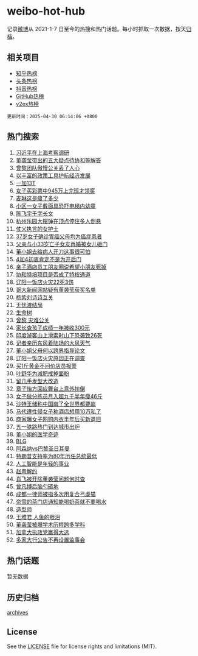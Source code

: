 # weibo-hot-hub

记录[微博](https://www.weibo.com)从 2021-1-7 日至今的热搜和热门话题。每小时抓取一次数据，按天[归档](archives)。

## 相关项目

- [知乎热榜](https://github.com/lonnyzhang423/zhihu-hot-hub)
- [头条热榜](https://github.com/lonnyzhang423/toutiao-hot-hub)
- [抖音热榜](https://github.com/lonnyzhang423/douyin-hot-hub)
- [GitHub热榜](https://github.com/lonnyzhang423/github-hot-hub)
- [v2ex热榜](https://github.com/lonnyzhang423/v2ex-hot-hub)


`更新时间：2025-04-30 06:14:06 +0800`

## 热门搜索

1. [习近平在上海考察调研](https://m.weibo.cn/search?containerid=100103type%3D1%26t%3D10%26q%3D%23%E4%B9%A0%E8%BF%91%E5%B9%B3%E5%9C%A8%E4%B8%8A%E6%B5%B7%E8%80%83%E5%AF%9F%E8%B0%83%E7%A0%94%23&stream_entry_id=51&isnewpage=1&extparam=seat%3D1%26filter_type%3Drealtimehot%26stream_entry_id%3D51%26pos%3D0%26dgr%3D0%26cate%3D10103%26c_type%3D51%26q%3D%2523%25E4%25B9%25A0%25E8%25BF%2591%25E5%25B9%25B3%25E5%259C%25A8%25E4%25B8%258A%25E6%25B5%25B7%25E8%2580%2583%25E5%25AF%259F%25E8%25B0%2583%25E7%25A0%2594%2523%26display_time%3D1745964844%26pre_seqid%3D17459648448820731951102)
1. [董袭莹带出的五大疑点待协和等解答](https://m.weibo.cn/search?containerid=100103type%3D1%26t%3D10%26q%3D%23%E8%91%A3%E8%A2%AD%E8%8E%B9%E5%B8%A6%E5%87%BA%E7%9A%84%E4%BA%94%E5%A4%A7%E7%96%91%E7%82%B9%E5%BE%85%E5%8D%8F%E5%92%8C%E7%AD%89%E8%A7%A3%E7%AD%94%23&stream_entry_id=31&isnewpage=1&extparam=seat%3D1%26band_rank%3D1%26lcate%3D5001%26q%3D%2523%25E8%2591%25A3%25E8%25A2%25AD%25E8%258E%25B9%25E5%25B8%25A6%25E5%2587%25BA%25E7%259A%2584%25E4%25BA%2594%25E5%25A4%25A7%25E7%2596%2591%25E7%2582%25B9%25E5%25BE%2585%25E5%258D%258F%25E5%2592%258C%25E7%25AD%2589%25E8%25A7%25A3%25E7%25AD%2594%2523%26dgr%3D0%26c_type%3D31%26pos%3D0%26cate%3D5001%26realpos%3D1%26flag%3D0%26filter_type%3Drealtimehot%26stream_entry_id%3D31%26display_time%3D1745964844%26pre_seqid%3D17459648448820731951102)
1. [曾黎团队傲慢公关丢了人心](https://m.weibo.cn/search?containerid=100103type%3D1%26t%3D10%26q%3D%23%E6%9B%BE%E9%BB%8E%E5%9B%A2%E9%98%9F%E5%82%B2%E6%85%A2%E5%85%AC%E5%85%B3%E4%B8%A2%E4%BA%86%E4%BA%BA%E5%BF%83%23&stream_entry_id=31&isnewpage=1&extparam=seat%3D1%26band_rank%3D2%26lcate%3D5001%26q%3D%2523%25E6%259B%25BE%25E9%25BB%258E%25E5%259B%25A2%25E9%2598%259F%25E5%2582%25B2%25E6%2585%25A2%25E5%2585%25AC%25E5%2585%25B3%25E4%25B8%25A2%25E4%25BA%2586%25E4%25BA%25BA%25E5%25BF%2583%2523%26dgr%3D0%26c_type%3D31%26pos%3D1%26cate%3D5001%26realpos%3D2%26flag%3D2%26filter_type%3Drealtimehot%26stream_entry_id%3D31%26display_time%3D1745964844%26pre_seqid%3D17459648448820731951102)
1. [以丰富的政策工具护航经济发展](https://m.weibo.cn/search?containerid=100103type%3D1%26t%3D10%26q%3D%23%E4%BB%A5%E4%B8%B0%E5%AF%8C%E7%9A%84%E6%94%BF%E7%AD%96%E5%B7%A5%E5%85%B7%E6%8A%A4%E8%88%AA%E7%BB%8F%E6%B5%8E%E5%8F%91%E5%B1%95%23&stream_entry_id=31&isnewpage=1&extparam=seat%3D1%26band_rank%3D3%26lcate%3D5001%26q%3D%2523%25E4%25BB%25A5%25E4%25B8%25B0%25E5%25AF%258C%25E7%259A%2584%25E6%2594%25BF%25E7%25AD%2596%25E5%25B7%25A5%25E5%2585%25B7%25E6%258A%25A4%25E8%2588%25AA%25E7%25BB%258F%25E6%25B5%258E%25E5%258F%2591%25E5%25B1%2595%2523%26dgr%3D0%26c_type%3D31%26pos%3D2%26cate%3D5001%26realpos%3D3%26flag%3D0%26filter_type%3Drealtimehot%26stream_entry_id%3D31%26display_time%3D1745964844%26pre_seqid%3D17459648448820731951102)
1. [一加13T](https://m.weibo.cn/search?containerid=100103type%3D1%26t%3D10%26q%3D%23%E4%B8%80%E5%8A%A013T%23&stream_entry_id=31&isnewpage=1&extparam=seat%3D1%26band_rank%3D4%26lcate%3D5001%26is_ad_pos%3D1%26q%3D%2523%25E4%25B8%2580%25E5%258A%25A013T%2523%26dgr%3D0%26stream_entry_id%3D31%26pos%3D3%26adid%3D283652%26c_type%3D31%26cate%3D5001%26filter_type%3Drealtimehot%26topic_ad%3D1%26display_time%3D1745964844%26pre_seqid%3D17459648448820731951102)
1. [女子买彩票中945万上完班才领奖](https://m.weibo.cn/search?containerid=100103type%3D1%26t%3D10%26q%3D%23%E5%A5%B3%E5%AD%90%E4%B9%B0%E5%BD%A9%E7%A5%A8%E4%B8%AD945%E4%B8%87%E4%B8%8A%E5%AE%8C%E7%8F%AD%E6%89%8D%E9%A2%86%E5%A5%96%23&stream_entry_id=31&isnewpage=1&extparam=seat%3D1%26band_rank%3D4%26lcate%3D5001%26q%3D%2523%25E5%25A5%25B3%25E5%25AD%2590%25E4%25B9%25B0%25E5%25BD%25A9%25E7%25A5%25A8%25E4%25B8%25AD945%25E4%25B8%2587%25E4%25B8%258A%25E5%25AE%258C%25E7%258F%25AD%25E6%2589%258D%25E9%25A2%2586%25E5%25A5%2596%2523%26dgr%3D0%26c_type%3D31%26pos%3D4%26cate%3D5001%26realpos%3D4%26flag%3D2%26filter_type%3Drealtimehot%26stream_entry_id%3D31%26display_time%3D1745964844%26pre_seqid%3D17459648448820731951102)
1. [麦琳这是瘦了多少](https://m.weibo.cn/search?containerid=100103type%3D1%26t%3D10%26q%3D%23%E9%BA%A6%E7%90%B3%E8%BF%99%E6%98%AF%E7%98%A6%E4%BA%86%E5%A4%9A%E5%B0%91%23&stream_entry_id=31&isnewpage=1&extparam=seat%3D1%26band_rank%3D5%26lcate%3D5001%26q%3D%2523%25E9%25BA%25A6%25E7%2590%25B3%25E8%25BF%2599%25E6%2598%25AF%25E7%2598%25A6%25E4%25BA%2586%25E5%25A4%259A%25E5%25B0%2591%2523%26dgr%3D0%26c_type%3D31%26pos%3D5%26cate%3D5001%26realpos%3D5%26flag%3D2%26filter_type%3Drealtimehot%26stream_entry_id%3D31%26display_time%3D1745964844%26pre_seqid%3D17459648448820731951102)
1. [小区一女子戴面具恐吓电梯内幼童](https://m.weibo.cn/search?containerid=100103type%3D1%26t%3D10%26q%3D%23%E5%B0%8F%E5%8C%BA%E4%B8%80%E5%A5%B3%E5%AD%90%E6%88%B4%E9%9D%A2%E5%85%B7%E6%81%90%E5%90%93%E7%94%B5%E6%A2%AF%E5%86%85%E5%B9%BC%E7%AB%A5%23&stream_entry_id=31&isnewpage=1&extparam=seat%3D1%26band_rank%3D6%26lcate%3D5001%26q%3D%2523%25E5%25B0%258F%25E5%258C%25BA%25E4%25B8%2580%25E5%25A5%25B3%25E5%25AD%2590%25E6%2588%25B4%25E9%259D%25A2%25E5%2585%25B7%25E6%2581%2590%25E5%2590%2593%25E7%2594%25B5%25E6%25A2%25AF%25E5%2586%2585%25E5%25B9%25BC%25E7%25AB%25A5%2523%26dgr%3D0%26c_type%3D31%26pos%3D6%26cate%3D5001%26realpos%3D6%26flag%3D0%26filter_type%3Drealtimehot%26stream_entry_id%3D31%26display_time%3D1745964844%26pre_seqid%3D17459648448820731951102)
1. [陈飞宇千字长文](https://m.weibo.cn/search?containerid=100103type%3D1%26t%3D10%26q%3D%E9%99%88%E9%A3%9E%E5%AE%87%E5%8D%83%E5%AD%97%E9%95%BF%E6%96%87&stream_entry_id=31&isnewpage=1&extparam=seat%3D1%26band_rank%3D7%26lcate%3D5001%26q%3D%25E9%2599%2588%25E9%25A3%259E%25E5%25AE%2587%25E5%258D%2583%25E5%25AD%2597%25E9%2595%25BF%25E6%2596%2587%26dgr%3D0%26c_type%3D31%26pos%3D7%26cate%3D5001%26realpos%3D7%26flag%3D2%26filter_type%3Drealtimehot%26stream_entry_id%3D31%26display_time%3D1745964844%26pre_seqid%3D17459648448820731951102)
1. [杭州乐园大摆锤在顶点停住多人倒悬](https://m.weibo.cn/search?containerid=100103type%3D1%26t%3D10%26q%3D%23%E6%9D%AD%E5%B7%9E%E4%B9%90%E5%9B%AD%E5%A4%A7%E6%91%86%E9%94%A4%E5%9C%A8%E9%A1%B6%E7%82%B9%E5%81%9C%E4%BD%8F%E5%A4%9A%E4%BA%BA%E5%80%92%E6%82%AC%23&stream_entry_id=31&isnewpage=1&extparam=seat%3D1%26band_rank%3D8%26lcate%3D5001%26q%3D%2523%25E6%259D%25AD%25E5%25B7%259E%25E4%25B9%2590%25E5%259B%25AD%25E5%25A4%25A7%25E6%2591%2586%25E9%2594%25A4%25E5%259C%25A8%25E9%25A1%25B6%25E7%2582%25B9%25E5%2581%259C%25E4%25BD%258F%25E5%25A4%259A%25E4%25BA%25BA%25E5%2580%2592%25E6%2582%25AC%2523%26dgr%3D0%26c_type%3D31%26pos%3D8%26cate%3D5001%26realpos%3D8%26flag%3D0%26filter_type%3Drealtimehot%26stream_entry_id%3D31%26display_time%3D1745964844%26pre_seqid%3D17459648448820731951102)
1. [仗义执言的女护士](https://m.weibo.cn/search?containerid=100103type%3D1%26t%3D10%26q%3D%E4%BB%97%E4%B9%89%E6%89%A7%E8%A8%80%E7%9A%84%E5%A5%B3%E6%8A%A4%E5%A3%AB&stream_entry_id=31&isnewpage=1&extparam=seat%3D1%26band_rank%3D9%26lcate%3D5001%26q%3D%25E4%25BB%2597%25E4%25B9%2589%25E6%2589%25A7%25E8%25A8%2580%25E7%259A%2584%25E5%25A5%25B3%25E6%258A%25A4%25E5%25A3%25AB%26dgr%3D0%26c_type%3D31%26pos%3D9%26cate%3D5001%26realpos%3D9%26flag%3D0%26filter_type%3Drealtimehot%26stream_entry_id%3D31%26display_time%3D1745964844%26pre_seqid%3D17459648448820731951102)
1. [37岁女子确诊胃癌父母均为癌症患者](https://m.weibo.cn/search?containerid=100103type%3D1%26t%3D10%26q%3D%2337%E5%B2%81%E5%A5%B3%E5%AD%90%E7%A1%AE%E8%AF%8A%E8%83%83%E7%99%8C%E7%88%B6%E6%AF%8D%E5%9D%87%E4%B8%BA%E7%99%8C%E7%97%87%E6%82%A3%E8%80%85%23&stream_entry_id=31&isnewpage=1&extparam=seat%3D1%26band_rank%3D10%26lcate%3D5001%26q%3D%252337%25E5%25B2%2581%25E5%25A5%25B3%25E5%25AD%2590%25E7%25A1%25AE%25E8%25AF%258A%25E8%2583%2583%25E7%2599%258C%25E7%2588%25B6%25E6%25AF%258D%25E5%259D%2587%25E4%25B8%25BA%25E7%2599%258C%25E7%2597%2587%25E6%2582%25A3%25E8%2580%2585%2523%26dgr%3D0%26c_type%3D31%26pos%3D10%26cate%3D5001%26realpos%3D10%26flag%3D0%26filter_type%3Drealtimehot%26stream_entry_id%3D31%26display_time%3D1745964844%26pre_seqid%3D17459648448820731951102)
1. [父亲与小33岁亡子女友再婚被女儿砸门](https://m.weibo.cn/search?containerid=100103type%3D1%26t%3D10%26q%3D%23%E7%88%B6%E4%BA%B2%E4%B8%8E%E5%B0%8F33%E5%B2%81%E4%BA%A1%E5%AD%90%E5%A5%B3%E5%8F%8B%E5%86%8D%E5%A9%9A%E8%A2%AB%E5%A5%B3%E5%84%BF%E7%A0%B8%E9%97%A8%23&stream_entry_id=31&isnewpage=1&extparam=seat%3D1%26band_rank%3D11%26lcate%3D5001%26q%3D%2523%25E7%2588%25B6%25E4%25BA%25B2%25E4%25B8%258E%25E5%25B0%258F33%25E5%25B2%2581%25E4%25BA%25A1%25E5%25AD%2590%25E5%25A5%25B3%25E5%258F%258B%25E5%2586%258D%25E5%25A9%259A%25E8%25A2%25AB%25E5%25A5%25B3%25E5%2584%25BF%25E7%25A0%25B8%25E9%2597%25A8%2523%26dgr%3D0%26c_type%3D31%26pos%3D11%26cate%3D5001%26realpos%3D11%26flag%3D2%26filter_type%3Drealtimehot%26stream_entry_id%3D31%26display_time%3D1745964844%26pre_seqid%3D17459648448820731951102)
1. [董小姐去给病人开刀这事很可怕](https://m.weibo.cn/search?containerid=100103type%3D1%26t%3D10%26q%3D%E8%91%A3%E5%B0%8F%E5%A7%90%E5%8E%BB%E7%BB%99%E7%97%85%E4%BA%BA%E5%BC%80%E5%88%80%E8%BF%99%E4%BA%8B%E5%BE%88%E5%8F%AF%E6%80%95&stream_entry_id=31&isnewpage=1&extparam=seat%3D1%26band_rank%3D12%26lcate%3D5001%26q%3D%25E8%2591%25A3%25E5%25B0%258F%25E5%25A7%2590%25E5%258E%25BB%25E7%25BB%2599%25E7%2597%2585%25E4%25BA%25BA%25E5%25BC%2580%25E5%2588%2580%25E8%25BF%2599%25E4%25BA%258B%25E5%25BE%2588%25E5%258F%25AF%25E6%2580%2595%26dgr%3D0%26c_type%3D31%26pos%3D12%26cate%3D5001%26realpos%3D12%26flag%3D2%26filter_type%3Drealtimehot%26stream_entry_id%3D31%26display_time%3D1745964844%26pre_seqid%3D17459648448820731951102)
1. [4加4初衷肯定不是为开后门](https://m.weibo.cn/search?containerid=100103type%3D1%26t%3D10%26q%3D4%E5%8A%A04%E5%88%9D%E8%A1%B7%E8%82%AF%E5%AE%9A%E4%B8%8D%E6%98%AF%E4%B8%BA%E5%BC%80%E5%90%8E%E9%97%A8&stream_entry_id=31&isnewpage=1&extparam=seat%3D1%26band_rank%3D13%26lcate%3D5001%26q%3D4%25E5%258A%25A04%25E5%2588%259D%25E8%25A1%25B7%25E8%2582%25AF%25E5%25AE%259A%25E4%25B8%258D%25E6%2598%25AF%25E4%25B8%25BA%25E5%25BC%2580%25E5%2590%258E%25E9%2597%25A8%26dgr%3D0%26c_type%3D31%26pos%3D13%26cate%3D5001%26realpos%3D13%26flag%3D0%26filter_type%3Drealtimehot%26stream_entry_id%3D31%26display_time%3D1745964844%26pre_seqid%3D17459648448820731951102)
1. [亲子酒店员工朋友圈说希望小朋友死掉](https://m.weibo.cn/search?containerid=100103type%3D1%26t%3D10%26q%3D%23%E4%BA%B2%E5%AD%90%E9%85%92%E5%BA%97%E5%91%98%E5%B7%A5%E6%9C%8B%E5%8F%8B%E5%9C%88%E8%AF%B4%E5%B8%8C%E6%9C%9B%E5%B0%8F%E6%9C%8B%E5%8F%8B%E6%AD%BB%E6%8E%89%23&stream_entry_id=31&isnewpage=1&extparam=seat%3D1%26band_rank%3D14%26lcate%3D5001%26q%3D%2523%25E4%25BA%25B2%25E5%25AD%2590%25E9%2585%2592%25E5%25BA%2597%25E5%2591%2598%25E5%25B7%25A5%25E6%259C%258B%25E5%258F%258B%25E5%259C%2588%25E8%25AF%25B4%25E5%25B8%258C%25E6%259C%259B%25E5%25B0%258F%25E6%259C%258B%25E5%258F%258B%25E6%25AD%25BB%25E6%258E%2589%2523%26dgr%3D0%26c_type%3D31%26pos%3D14%26cate%3D5001%26realpos%3D14%26flag%3D0%26filter_type%3Drealtimehot%26stream_entry_id%3D31%26display_time%3D1745964844%26pre_seqid%3D17459648448820731951102)
1. [协和特培项目是否成了特权通道](https://m.weibo.cn/search?containerid=100103type%3D1%26t%3D10%26q%3D%23%E5%8D%8F%E5%92%8C%E7%89%B9%E5%9F%B9%E9%A1%B9%E7%9B%AE%E6%98%AF%E5%90%A6%E6%88%90%E4%BA%86%E7%89%B9%E6%9D%83%E9%80%9A%E9%81%93%23&stream_entry_id=31&isnewpage=1&extparam=seat%3D1%26band_rank%3D15%26lcate%3D5001%26q%3D%2523%25E5%258D%258F%25E5%2592%258C%25E7%2589%25B9%25E5%259F%25B9%25E9%25A1%25B9%25E7%259B%25AE%25E6%2598%25AF%25E5%2590%25A6%25E6%2588%2590%25E4%25BA%2586%25E7%2589%25B9%25E6%259D%2583%25E9%2580%259A%25E9%2581%2593%2523%26dgr%3D0%26c_type%3D31%26pos%3D15%26cate%3D5001%26realpos%3D15%26flag%3D0%26filter_type%3Drealtimehot%26stream_entry_id%3D31%26display_time%3D1745964844%26pre_seqid%3D17459648448820731951102)
1. [辽阳一饭店火灾22死3伤](https://m.weibo.cn/search?containerid=100103type%3D1%26t%3D10%26q%3D%23%E8%BE%BD%E9%98%B3%E4%B8%80%E9%A5%AD%E5%BA%97%E7%81%AB%E7%81%BE22%E6%AD%BB3%E4%BC%A4%23&stream_entry_id=31&isnewpage=1&extparam=seat%3D1%26band_rank%3D16%26lcate%3D5001%26q%3D%2523%25E8%25BE%25BD%25E9%2598%25B3%25E4%25B8%2580%25E9%25A5%25AD%25E5%25BA%2597%25E7%2581%25AB%25E7%2581%25BE22%25E6%25AD%25BB3%25E4%25BC%25A4%2523%26dgr%3D0%26c_type%3D31%26pos%3D16%26cate%3D5001%26realpos%3D16%26flag%3D0%26filter_type%3Drealtimehot%26stream_entry_id%3D31%26display_time%3D1745964844%26pre_seqid%3D17459648448820731951102)
1. [哥大新闻网站疑有董袭莹获奖名单](https://m.weibo.cn/search?containerid=100103type%3D1%26t%3D10%26q%3D%23%E5%93%A5%E5%A4%A7%E6%96%B0%E9%97%BB%E7%BD%91%E7%AB%99%E7%96%91%E6%9C%89%E8%91%A3%E8%A2%AD%E8%8E%B9%E8%8E%B7%E5%A5%96%E5%90%8D%E5%8D%95%23&stream_entry_id=31&isnewpage=1&extparam=seat%3D1%26band_rank%3D17%26lcate%3D5001%26q%3D%2523%25E5%2593%25A5%25E5%25A4%25A7%25E6%2596%25B0%25E9%2597%25BB%25E7%25BD%2591%25E7%25AB%2599%25E7%2596%2591%25E6%259C%2589%25E8%2591%25A3%25E8%25A2%25AD%25E8%258E%25B9%25E8%258E%25B7%25E5%25A5%2596%25E5%2590%258D%25E5%258D%2595%2523%26dgr%3D0%26c_type%3D31%26pos%3D17%26cate%3D5001%26realpos%3D17%26flag%3D0%26filter_type%3Drealtimehot%26stream_entry_id%3D31%26display_time%3D1745964844%26pre_seqid%3D17459648448820731951102)
1. [杨紫刘诗诗互关](https://m.weibo.cn/search?containerid=100103type%3D1%26t%3D10%26q%3D%23%E6%9D%A8%E7%B4%AB%E5%88%98%E8%AF%97%E8%AF%97%E4%BA%92%E5%85%B3%23&stream_entry_id=31&isnewpage=1&extparam=seat%3D1%26band_rank%3D18%26lcate%3D5001%26q%3D%2523%25E6%259D%25A8%25E7%25B4%25AB%25E5%2588%2598%25E8%25AF%2597%25E8%25AF%2597%25E4%25BA%2592%25E5%2585%25B3%2523%26dgr%3D0%26c_type%3D31%26pos%3D18%26cate%3D5001%26realpos%3D18%26flag%3D0%26filter_type%3Drealtimehot%26stream_entry_id%3D31%26display_time%3D1745964844%26pre_seqid%3D17459648448820731951102)
1. [无忧渡结局](https://m.weibo.cn/search?containerid=100103type%3D1%26t%3D10%26q%3D%E6%97%A0%E5%BF%A7%E6%B8%A1%E7%BB%93%E5%B1%80&stream_entry_id=31&isnewpage=1&extparam=seat%3D1%26band_rank%3D19%26lcate%3D5001%26q%3D%25E6%2597%25A0%25E5%25BF%25A7%25E6%25B8%25A1%25E7%25BB%2593%25E5%25B1%2580%26dgr%3D0%26c_type%3D31%26pos%3D19%26cate%3D5001%26realpos%3D19%26flag%3D0%26filter_type%3Drealtimehot%26stream_entry_id%3D31%26display_time%3D1745964844%26pre_seqid%3D17459648448820731951102)
1. [生命树](https://m.weibo.cn/search?containerid=100103type%3D1%26t%3D10%26q%3D%E7%94%9F%E5%91%BD%E6%A0%91&stream_entry_id=31&isnewpage=1&extparam=seat%3D1%26band_rank%3D20%26lcate%3D5001%26q%3D%25E7%2594%259F%25E5%2591%25BD%25E6%25A0%2591%26dgr%3D0%26c_type%3D31%26pos%3D20%26cate%3D5001%26realpos%3D20%26flag%3D0%26filter_type%3Drealtimehot%26stream_entry_id%3D31%26display_time%3D1745964844%26pre_seqid%3D17459648448820731951102)
1. [曾黎 灾难公关](https://m.weibo.cn/search?containerid=100103type%3D1%26t%3D10%26q%3D%E6%9B%BE%E9%BB%8E+%E7%81%BE%E9%9A%BE%E5%85%AC%E5%85%B3&stream_entry_id=31&isnewpage=1&extparam=seat%3D1%26band_rank%3D21%26lcate%3D5001%26q%3D%25E6%259B%25BE%25E9%25BB%258E%2520%25E7%2581%25BE%25E9%259A%25BE%25E5%2585%25AC%25E5%2585%25B3%26dgr%3D0%26c_type%3D31%26pos%3D21%26cate%3D5001%26realpos%3D21%26flag%3D2%26filter_type%3Drealtimehot%26stream_entry_id%3D31%26display_time%3D1745964844%26pre_seqid%3D17459648448820731951102)
1. [家长查孩子成绩一年被收300元](https://m.weibo.cn/search?containerid=100103type%3D1%26t%3D10%26q%3D%23%E5%AE%B6%E9%95%BF%E6%9F%A5%E5%AD%A9%E5%AD%90%E6%88%90%E7%BB%A9%E4%B8%80%E5%B9%B4%E8%A2%AB%E6%94%B6300%E5%85%83%23&stream_entry_id=31&isnewpage=1&extparam=seat%3D1%26band_rank%3D22%26lcate%3D5001%26q%3D%2523%25E5%25AE%25B6%25E9%2595%25BF%25E6%259F%25A5%25E5%25AD%25A9%25E5%25AD%2590%25E6%2588%2590%25E7%25BB%25A9%25E4%25B8%2580%25E5%25B9%25B4%25E8%25A2%25AB%25E6%2594%25B6300%25E5%2585%2583%2523%26dgr%3D0%26c_type%3D31%26pos%3D22%26cate%3D5001%26realpos%3D22%26flag%3D0%26filter_type%3Drealtimehot%26stream_entry_id%3D31%26display_time%3D1745964844%26pre_seqid%3D17459648448820731951102)
1. [印度游客山上滑索时山下恐袭致26死](https://m.weibo.cn/search?containerid=100103type%3D1%26t%3D10%26q%3D%23%E5%8D%B0%E5%BA%A6%E6%B8%B8%E5%AE%A2%E5%B1%B1%E4%B8%8A%E6%BB%91%E7%B4%A2%E6%97%B6%E5%B1%B1%E4%B8%8B%E6%81%90%E8%A2%AD%E8%87%B426%E6%AD%BB%23&stream_entry_id=31&isnewpage=1&extparam=seat%3D1%26band_rank%3D23%26lcate%3D5001%26q%3D%2523%25E5%258D%25B0%25E5%25BA%25A6%25E6%25B8%25B8%25E5%25AE%25A2%25E5%25B1%25B1%25E4%25B8%258A%25E6%25BB%2591%25E7%25B4%25A2%25E6%2597%25B6%25E5%25B1%25B1%25E4%25B8%258B%25E6%2581%2590%25E8%25A2%25AD%25E8%2587%25B426%25E6%25AD%25BB%2523%26dgr%3D0%26c_type%3D31%26pos%3D23%26cate%3D5001%26realpos%3D23%26flag%3D0%26filter_type%3Drealtimehot%26stream_entry_id%3D31%26display_time%3D1745964844%26pre_seqid%3D17459648448820731951102)
1. [记者亲历东风着陆场的大风天气](https://m.weibo.cn/search?containerid=100103type%3D1%26t%3D10%26q%3D%23%E8%AE%B0%E8%80%85%E4%BA%B2%E5%8E%86%E4%B8%9C%E9%A3%8E%E7%9D%80%E9%99%86%E5%9C%BA%E7%9A%84%E5%A4%A7%E9%A3%8E%E5%A4%A9%E6%B0%94%23&stream_entry_id=31&isnewpage=1&extparam=seat%3D1%26band_rank%3D24%26lcate%3D5001%26q%3D%2523%25E8%25AE%25B0%25E8%2580%2585%25E4%25BA%25B2%25E5%258E%2586%25E4%25B8%259C%25E9%25A3%258E%25E7%259D%2580%25E9%2599%2586%25E5%259C%25BA%25E7%259A%2584%25E5%25A4%25A7%25E9%25A3%258E%25E5%25A4%25A9%25E6%25B0%2594%2523%26dgr%3D0%26c_type%3D31%26pos%3D24%26cate%3D5001%26realpos%3D24%26flag%3D1%26filter_type%3Drealtimehot%26stream_entry_id%3D31%26display_time%3D1745964844%26pre_seqid%3D17459648448820731951102)
1. [董小姐父母何以跨界指导论文](https://m.weibo.cn/search?containerid=100103type%3D1%26t%3D10%26q%3D%E8%91%A3%E5%B0%8F%E5%A7%90%E7%88%B6%E6%AF%8D%E4%BD%95%E4%BB%A5%E8%B7%A8%E7%95%8C%E6%8C%87%E5%AF%BC%E8%AE%BA%E6%96%87&stream_entry_id=31&isnewpage=1&extparam=seat%3D1%26band_rank%3D25%26lcate%3D5001%26q%3D%25E8%2591%25A3%25E5%25B0%258F%25E5%25A7%2590%25E7%2588%25B6%25E6%25AF%258D%25E4%25BD%2595%25E4%25BB%25A5%25E8%25B7%25A8%25E7%2595%258C%25E6%258C%2587%25E5%25AF%25BC%25E8%25AE%25BA%25E6%2596%2587%26dgr%3D0%26c_type%3D31%26pos%3D25%26cate%3D5001%26realpos%3D25%26flag%3D0%26filter_type%3Drealtimehot%26stream_entry_id%3D31%26display_time%3D1745964844%26pre_seqid%3D17459648448820731951102)
1. [辽阳一饭店火灾原因正在调查](https://m.weibo.cn/search?containerid=100103type%3D1%26t%3D10%26q%3D%23%E8%BE%BD%E9%98%B3%E4%B8%80%E9%A5%AD%E5%BA%97%E7%81%AB%E7%81%BE%E5%8E%9F%E5%9B%A0%E6%AD%A3%E5%9C%A8%E8%B0%83%E6%9F%A5%23&stream_entry_id=31&isnewpage=1&extparam=seat%3D1%26band_rank%3D26%26lcate%3D5001%26q%3D%2523%25E8%25BE%25BD%25E9%2598%25B3%25E4%25B8%2580%25E9%25A5%25AD%25E5%25BA%2597%25E7%2581%25AB%25E7%2581%25BE%25E5%258E%259F%25E5%259B%25A0%25E6%25AD%25A3%25E5%259C%25A8%25E8%25B0%2583%25E6%259F%25A5%2523%26dgr%3D0%26c_type%3D31%26pos%3D26%26cate%3D5001%26realpos%3D26%26flag%3D0%26filter_type%3Drealtimehot%26stream_entry_id%3D31%26display_time%3D1745964844%26pre_seqid%3D17459648448820731951102)
1. [买1斤黄金不问价店员报警](https://m.weibo.cn/search?containerid=100103type%3D1%26t%3D10%26q%3D%23%E4%B9%B01%E6%96%A4%E9%BB%84%E9%87%91%E4%B8%8D%E9%97%AE%E4%BB%B7%E5%BA%97%E5%91%98%E6%8A%A5%E8%AD%A6%23&stream_entry_id=31&isnewpage=1&extparam=seat%3D1%26band_rank%3D27%26lcate%3D5001%26q%3D%2523%25E4%25B9%25B01%25E6%2596%25A4%25E9%25BB%2584%25E9%2587%2591%25E4%25B8%258D%25E9%2597%25AE%25E4%25BB%25B7%25E5%25BA%2597%25E5%2591%2598%25E6%258A%25A5%25E8%25AD%25A6%2523%26dgr%3D0%26c_type%3D31%26pos%3D27%26cate%3D5001%26realpos%3D27%26flag%3D0%26filter_type%3Drealtimehot%26stream_entry_id%3D31%26display_time%3D1745964844%26pre_seqid%3D17459648448820731951102)
1. [叶舒华为减肥戒掉面粉](https://m.weibo.cn/search?containerid=100103type%3D1%26t%3D10%26q%3D%23%E5%8F%B6%E8%88%92%E5%8D%8E%E4%B8%BA%E5%87%8F%E8%82%A5%E6%88%92%E6%8E%89%E9%9D%A2%E7%B2%89%23&stream_entry_id=31&isnewpage=1&extparam=seat%3D1%26band_rank%3D28%26lcate%3D5001%26q%3D%2523%25E5%258F%25B6%25E8%2588%2592%25E5%258D%258E%25E4%25B8%25BA%25E5%2587%258F%25E8%2582%25A5%25E6%2588%2592%25E6%258E%2589%25E9%259D%25A2%25E7%25B2%2589%2523%26dgr%3D0%26c_type%3D31%26pos%3D28%26cate%3D5001%26realpos%3D28%26flag%3D0%26filter_type%3Drealtimehot%26stream_entry_id%3D31%26display_time%3D1745964844%26pre_seqid%3D17459648448820731951102)
1. [留几手发型大改造](https://m.weibo.cn/search?containerid=100103type%3D1%26t%3D10%26q%3D%23%E7%95%99%E5%87%A0%E6%89%8B%E5%8F%91%E5%9E%8B%E5%A4%A7%E6%94%B9%E9%80%A0%23&stream_entry_id=31&isnewpage=1&extparam=seat%3D1%26band_rank%3D29%26lcate%3D5001%26q%3D%2523%25E7%2595%2599%25E5%2587%25A0%25E6%2589%258B%25E5%258F%2591%25E5%259E%258B%25E5%25A4%25A7%25E6%2594%25B9%25E9%2580%25A0%2523%26dgr%3D0%26c_type%3D31%26pos%3D29%26cate%3D5001%26realpos%3D29%26flag%3D1%26filter_type%3Drealtimehot%26stream_entry_id%3D31%26display_time%3D1745964844%26pre_seqid%3D17459648448820731951102)
1. [章子怡方回应舞台上意外摔倒](https://m.weibo.cn/search?containerid=100103type%3D1%26t%3D10%26q%3D%23%E7%AB%A0%E5%AD%90%E6%80%A1%E6%96%B9%E5%9B%9E%E5%BA%94%E8%88%9E%E5%8F%B0%E4%B8%8A%E6%84%8F%E5%A4%96%E6%91%94%E5%80%92%23&stream_entry_id=31&isnewpage=1&extparam=seat%3D1%26band_rank%3D30%26lcate%3D5001%26q%3D%2523%25E7%25AB%25A0%25E5%25AD%2590%25E6%2580%25A1%25E6%2596%25B9%25E5%259B%259E%25E5%25BA%2594%25E8%2588%259E%25E5%258F%25B0%25E4%25B8%258A%25E6%2584%258F%25E5%25A4%2596%25E6%2591%2594%25E5%2580%2592%2523%26dgr%3D0%26c_type%3D31%26pos%3D30%26cate%3D5001%26realpos%3D30%26flag%3D1%26filter_type%3Drealtimehot%26stream_entry_id%3D31%26display_time%3D1745964844%26pre_seqid%3D17459648448820731951102)
1. [女子做分拣员月入超九千半年瘦46斤](https://m.weibo.cn/search?containerid=100103type%3D1%26t%3D10%26q%3D%23%E5%A5%B3%E5%AD%90%E5%81%9A%E5%88%86%E6%8B%A3%E5%91%98%E6%9C%88%E5%85%A5%E8%B6%85%E4%B9%9D%E5%8D%83%E5%8D%8A%E5%B9%B4%E7%98%A646%E6%96%A4%23&stream_entry_id=31&isnewpage=1&extparam=seat%3D1%26band_rank%3D31%26lcate%3D5001%26q%3D%2523%25E5%25A5%25B3%25E5%25AD%2590%25E5%2581%259A%25E5%2588%2586%25E6%258B%25A3%25E5%2591%2598%25E6%259C%2588%25E5%2585%25A5%25E8%25B6%2585%25E4%25B9%259D%25E5%258D%2583%25E5%258D%258A%25E5%25B9%25B4%25E7%2598%25A646%25E6%2596%25A4%2523%26dgr%3D0%26c_type%3D31%26pos%3D31%26cate%3D5001%26realpos%3D31%26flag%3D0%26filter_type%3Drealtimehot%26stream_entry_id%3D31%26display_time%3D1745964844%26pre_seqid%3D17459648448820731951102)
1. [沙特王储称中国崩了全世界都要崩](https://m.weibo.cn/search?containerid=100103type%3D1%26t%3D10%26q%3D%23%E6%B2%99%E7%89%B9%E7%8E%8B%E5%82%A8%E7%A7%B0%E4%B8%AD%E5%9B%BD%E5%B4%A9%E4%BA%86%E5%85%A8%E4%B8%96%E7%95%8C%E9%83%BD%E8%A6%81%E5%B4%A9%23&stream_entry_id=31&isnewpage=1&extparam=seat%3D1%26band_rank%3D32%26lcate%3D5001%26q%3D%2523%25E6%25B2%2599%25E7%2589%25B9%25E7%258E%258B%25E5%2582%25A8%25E7%25A7%25B0%25E4%25B8%25AD%25E5%259B%25BD%25E5%25B4%25A9%25E4%25BA%2586%25E5%2585%25A8%25E4%25B8%2596%25E7%2595%258C%25E9%2583%25BD%25E8%25A6%2581%25E5%25B4%25A9%2523%26dgr%3D0%26c_type%3D31%26pos%3D32%26cate%3D5001%26realpos%3D32%26flag%3D0%26filter_type%3Drealtimehot%26stream_entry_id%3D31%26display_time%3D1745964844%26pre_seqid%3D17459648448820731951102)
1. [马代遭性侵女子称酒店想用10万私了](https://m.weibo.cn/search?containerid=100103type%3D1%26t%3D10%26q%3D%23%E9%A9%AC%E4%BB%A3%E9%81%AD%E6%80%A7%E4%BE%B5%E5%A5%B3%E5%AD%90%E7%A7%B0%E9%85%92%E5%BA%97%E6%83%B3%E7%94%A810%E4%B8%87%E7%A7%81%E4%BA%86%23&stream_entry_id=31&isnewpage=1&extparam=seat%3D1%26band_rank%3D33%26lcate%3D5001%26q%3D%2523%25E9%25A9%25AC%25E4%25BB%25A3%25E9%2581%25AD%25E6%2580%25A7%25E4%25BE%25B5%25E5%25A5%25B3%25E5%25AD%2590%25E7%25A7%25B0%25E9%2585%2592%25E5%25BA%2597%25E6%2583%25B3%25E7%2594%25A810%25E4%25B8%2587%25E7%25A7%2581%25E4%25BA%2586%2523%26dgr%3D0%26c_type%3D31%26pos%3D33%26cate%3D5001%26realpos%3D33%26flag%3D0%26filter_type%3Drealtimehot%26stream_entry_id%3D31%26display_time%3D1745964844%26pre_seqid%3D17459648448820731951102)
1. [商家曝女子网购内衣半年后买新退旧](https://m.weibo.cn/search?containerid=100103type%3D1%26t%3D10%26q%3D%23%E5%95%86%E5%AE%B6%E6%9B%9D%E5%A5%B3%E5%AD%90%E7%BD%91%E8%B4%AD%E5%86%85%E8%A1%A3%E5%8D%8A%E5%B9%B4%E5%90%8E%E4%B9%B0%E6%96%B0%E9%80%80%E6%97%A7%23&stream_entry_id=31&isnewpage=1&extparam=seat%3D1%26band_rank%3D34%26lcate%3D5001%26q%3D%2523%25E5%2595%2586%25E5%25AE%25B6%25E6%259B%259D%25E5%25A5%25B3%25E5%25AD%2590%25E7%25BD%2591%25E8%25B4%25AD%25E5%2586%2585%25E8%25A1%25A3%25E5%258D%258A%25E5%25B9%25B4%25E5%2590%258E%25E4%25B9%25B0%25E6%2596%25B0%25E9%2580%2580%25E6%2597%25A7%2523%26dgr%3D0%26c_type%3D31%26pos%3D34%26cate%3D5001%26realpos%3D34%26flag%3D0%26filter_type%3Drealtimehot%26stream_entry_id%3D31%26display_time%3D1745964844%26pre_seqid%3D17459648448820731951102)
1. [五一铁路热门到达城市出炉](https://m.weibo.cn/search?containerid=100103type%3D1%26t%3D10%26q%3D%23%E4%BA%94%E4%B8%80%E9%93%81%E8%B7%AF%E7%83%AD%E9%97%A8%E5%88%B0%E8%BE%BE%E5%9F%8E%E5%B8%82%E5%87%BA%E7%82%89%23&stream_entry_id=31&isnewpage=1&extparam=seat%3D1%26band_rank%3D35%26lcate%3D5001%26q%3D%2523%25E4%25BA%2594%25E4%25B8%2580%25E9%2593%2581%25E8%25B7%25AF%25E7%2583%25AD%25E9%2597%25A8%25E5%2588%25B0%25E8%25BE%25BE%25E5%259F%258E%25E5%25B8%2582%25E5%2587%25BA%25E7%2582%2589%2523%26dgr%3D0%26c_type%3D31%26pos%3D35%26cate%3D5001%26realpos%3D35%26flag%3D1%26filter_type%3Drealtimehot%26stream_entry_id%3D31%26display_time%3D1745964844%26pre_seqid%3D17459648448820731951102)
1. [董小姐的医学奇迹](https://m.weibo.cn/search?containerid=100103type%3D1%26t%3D10%26q%3D%E8%91%A3%E5%B0%8F%E5%A7%90%E7%9A%84%E5%8C%BB%E5%AD%A6%E5%A5%87%E8%BF%B9&stream_entry_id=31&isnewpage=1&extparam=seat%3D1%26band_rank%3D36%26lcate%3D5001%26q%3D%25E8%2591%25A3%25E5%25B0%258F%25E5%25A7%2590%25E7%259A%2584%25E5%258C%25BB%25E5%25AD%25A6%25E5%25A5%2587%25E8%25BF%25B9%26dgr%3D0%26c_type%3D31%26pos%3D36%26cate%3D5001%26realpos%3D36%26flag%3D0%26filter_type%3Drealtimehot%26stream_entry_id%3D31%26display_time%3D1745964844%26pre_seqid%3D17459648448820731951102)
1. [BLG](https://m.weibo.cn/search?containerid=100103type%3D1%26t%3D10%26q%3DBLG&stream_entry_id=31&isnewpage=1&extparam=seat%3D1%26band_rank%3D37%26lcate%3D5001%26q%3DBLG%26dgr%3D0%26c_type%3D31%26pos%3D37%26cate%3D5001%26realpos%3D37%26flag%3D0%26filter_type%3Drealtimehot%26stream_entry_id%3D31%26display_time%3D1745964844%26pre_seqid%3D17459648448820731951102)
1. [阿森纳vs巴黎圣日耳曼](https://m.weibo.cn/search?containerid=100103type%3D1%26t%3D10%26q%3D%23%E9%98%BF%E6%A3%AE%E7%BA%B3vs%E5%B7%B4%E9%BB%8E%E5%9C%A3%E6%97%A5%E8%80%B3%E6%9B%BC%23&stream_entry_id=31&isnewpage=1&extparam=seat%3D1%26band_rank%3D38%26lcate%3D5001%26q%3D%2523%25E9%2598%25BF%25E6%25A3%25AE%25E7%25BA%25B3vs%25E5%25B7%25B4%25E9%25BB%258E%25E5%259C%25A3%25E6%2597%25A5%25E8%2580%25B3%25E6%259B%25BC%2523%26dgr%3D0%26c_type%3D31%26pos%3D38%26cate%3D5001%26realpos%3D38%26flag%3D0%26filter_type%3Drealtimehot%26stream_entry_id%3D31%26display_time%3D1745964844%26pre_seqid%3D17459648448820731951102)
1. [特朗普支持率为80年历任总统最低](https://m.weibo.cn/search?containerid=100103type%3D1%26t%3D10%26q%3D%23%E7%89%B9%E6%9C%97%E6%99%AE%E6%94%AF%E6%8C%81%E7%8E%87%E4%B8%BA80%E5%B9%B4%E5%8E%86%E4%BB%BB%E6%80%BB%E7%BB%9F%E6%9C%80%E4%BD%8E%23&stream_entry_id=31&isnewpage=1&extparam=seat%3D1%26band_rank%3D39%26lcate%3D5001%26q%3D%2523%25E7%2589%25B9%25E6%259C%2597%25E6%2599%25AE%25E6%2594%25AF%25E6%258C%2581%25E7%258E%2587%25E4%25B8%25BA80%25E5%25B9%25B4%25E5%258E%2586%25E4%25BB%25BB%25E6%2580%25BB%25E7%25BB%259F%25E6%259C%2580%25E4%25BD%258E%2523%26dgr%3D0%26c_type%3D31%26pos%3D39%26cate%3D5001%26realpos%3D39%26flag%3D0%26filter_type%3Drealtimehot%26stream_entry_id%3D31%26display_time%3D1745964844%26pre_seqid%3D17459648448820731951102)
1. [人工智能是年轻的事业](https://m.weibo.cn/search?containerid=100103type%3D1%26t%3D10%26q%3D%23%E4%BA%BA%E5%B7%A5%E6%99%BA%E8%83%BD%E6%98%AF%E5%B9%B4%E8%BD%BB%E7%9A%84%E4%BA%8B%E4%B8%9A%23&stream_entry_id=31&isnewpage=1&extparam=seat%3D1%26band_rank%3D40%26lcate%3D5001%26q%3D%2523%25E4%25BA%25BA%25E5%25B7%25A5%25E6%2599%25BA%25E8%2583%25BD%25E6%2598%25AF%25E5%25B9%25B4%25E8%25BD%25BB%25E7%259A%2584%25E4%25BA%258B%25E4%25B8%259A%2523%26dgr%3D0%26c_type%3D31%26pos%3D40%26cate%3D5001%26realpos%3D40%26flag%3D0%26filter_type%3Drealtimehot%26stream_entry_id%3D31%26display_time%3D1745964844%26pre_seqid%3D17459648448820731951102)
1. [赵粤解约](https://m.weibo.cn/search?containerid=100103type%3D1%26t%3D10%26q%3D%E8%B5%B5%E7%B2%A4%E8%A7%A3%E7%BA%A6&stream_entry_id=31&isnewpage=1&extparam=seat%3D1%26band_rank%3D41%26lcate%3D5001%26q%3D%25E8%25B5%25B5%25E7%25B2%25A4%25E8%25A7%25A3%25E7%25BA%25A6%26dgr%3D0%26c_type%3D31%26pos%3D41%26cate%3D5001%26realpos%3D41%26flag%3D0%26filter_type%3Drealtimehot%26stream_entry_id%3D31%26display_time%3D1745964844%26pre_seqid%3D17459648448820731951102)
1. [肖飞被开除董袭莹问题何时查](https://m.weibo.cn/search?containerid=100103type%3D1%26t%3D10%26q%3D%23%E8%82%96%E9%A3%9E%E8%A2%AB%E5%BC%80%E9%99%A4%E8%91%A3%E8%A2%AD%E8%8E%B9%E9%97%AE%E9%A2%98%E4%BD%95%E6%97%B6%E6%9F%A5%23&stream_entry_id=31&isnewpage=1&extparam=seat%3D1%26band_rank%3D42%26lcate%3D5001%26q%3D%2523%25E8%2582%2596%25E9%25A3%259E%25E8%25A2%25AB%25E5%25BC%2580%25E9%2599%25A4%25E8%2591%25A3%25E8%25A2%25AD%25E8%258E%25B9%25E9%2597%25AE%25E9%25A2%2598%25E4%25BD%2595%25E6%2597%25B6%25E6%259F%25A5%2523%26dgr%3D0%26c_type%3D31%26pos%3D42%26cate%3D5001%26realpos%3D42%26flag%3D0%26filter_type%3Drealtimehot%26stream_entry_id%3D31%26display_time%3D1745964844%26pre_seqid%3D17459648448820731951102)
1. [曾凡博后脑勺砸地](https://m.weibo.cn/search?containerid=100103type%3D1%26t%3D10%26q%3D%23%E6%9B%BE%E5%87%A1%E5%8D%9A%E5%90%8E%E8%84%91%E5%8B%BA%E7%A0%B8%E5%9C%B0%23&stream_entry_id=31&isnewpage=1&extparam=seat%3D1%26band_rank%3D43%26lcate%3D5001%26q%3D%2523%25E6%259B%25BE%25E5%2587%25A1%25E5%258D%259A%25E5%2590%258E%25E8%2584%2591%25E5%258B%25BA%25E7%25A0%25B8%25E5%259C%25B0%2523%26dgr%3D0%26c_type%3D31%26pos%3D43%26cate%3D5001%26realpos%3D43%26flag%3D0%26filter_type%3Drealtimehot%26stream_entry_id%3D31%26display_time%3D1745964844%26pre_seqid%3D17459648448820731951102)
1. [成都一律师被指多次用复合弓虐猫](https://m.weibo.cn/search?containerid=100103type%3D1%26t%3D10%26q%3D%23%E6%88%90%E9%83%BD%E4%B8%80%E5%BE%8B%E5%B8%88%E8%A2%AB%E6%8C%87%E5%A4%9A%E6%AC%A1%E7%94%A8%E5%A4%8D%E5%90%88%E5%BC%93%E8%99%90%E7%8C%AB%23&stream_entry_id=31&isnewpage=1&extparam=seat%3D1%26band_rank%3D44%26lcate%3D5001%26q%3D%2523%25E6%2588%2590%25E9%2583%25BD%25E4%25B8%2580%25E5%25BE%258B%25E5%25B8%2588%25E8%25A2%25AB%25E6%258C%2587%25E5%25A4%259A%25E6%25AC%25A1%25E7%2594%25A8%25E5%25A4%258D%25E5%2590%2588%25E5%25BC%2593%25E8%2599%2590%25E7%258C%25AB%2523%26dgr%3D0%26c_type%3D31%26pos%3D44%26cate%3D5001%26realpos%3D44%26flag%3D0%26filter_type%3Drealtimehot%26stream_entry_id%3D31%26display_time%3D1745964844%26pre_seqid%3D17459648448820731951102)
1. [奈雪的茶门店通知能喝奶茶就不要喝水](https://m.weibo.cn/search?containerid=100103type%3D1%26t%3D10%26q%3D%23%E5%A5%88%E9%9B%AA%E7%9A%84%E8%8C%B6%E9%97%A8%E5%BA%97%E9%80%9A%E7%9F%A5%E8%83%BD%E5%96%9D%E5%A5%B6%E8%8C%B6%E5%B0%B1%E4%B8%8D%E8%A6%81%E5%96%9D%E6%B0%B4%23&stream_entry_id=31&isnewpage=1&extparam=seat%3D1%26band_rank%3D45%26lcate%3D5001%26q%3D%2523%25E5%25A5%2588%25E9%259B%25AA%25E7%259A%2584%25E8%258C%25B6%25E9%2597%25A8%25E5%25BA%2597%25E9%2580%259A%25E7%259F%25A5%25E8%2583%25BD%25E5%2596%259D%25E5%25A5%25B6%25E8%258C%25B6%25E5%25B0%25B1%25E4%25B8%258D%25E8%25A6%2581%25E5%2596%259D%25E6%25B0%25B4%2523%26dgr%3D0%26c_type%3D31%26pos%3D45%26cate%3D5001%26realpos%3D45%26flag%3D0%26filter_type%3Drealtimehot%26stream_entry_id%3D31%26display_time%3D1745964844%26pre_seqid%3D17459648448820731951102)
1. [造型师](https://m.weibo.cn/search?containerid=100103type%3D1%26t%3D10%26q%3D%E9%80%A0%E5%9E%8B%E5%B8%88&stream_entry_id=31&isnewpage=1&extparam=seat%3D1%26band_rank%3D46%26lcate%3D5001%26q%3D%25E9%2580%25A0%25E5%259E%258B%25E5%25B8%2588%26dgr%3D0%26c_type%3D31%26pos%3D46%26cate%3D5001%26realpos%3D46%26flag%3D0%26filter_type%3Drealtimehot%26stream_entry_id%3D31%26display_time%3D1745964844%26pre_seqid%3D17459648448820731951102)
1. [王雅君 人鱼的眼泪](https://m.weibo.cn/search?containerid=100103type%3D1%26t%3D10%26q%3D%E7%8E%8B%E9%9B%85%E5%90%9B+%E4%BA%BA%E9%B1%BC%E7%9A%84%E7%9C%BC%E6%B3%AA&stream_entry_id=31&isnewpage=1&extparam=seat%3D1%26band_rank%3D47%26lcate%3D5001%26q%3D%25E7%258E%258B%25E9%259B%2585%25E5%2590%259B%2520%25E4%25BA%25BA%25E9%25B1%25BC%25E7%259A%2584%25E7%259C%25BC%25E6%25B3%25AA%26dgr%3D0%26c_type%3D31%26pos%3D47%26cate%3D5001%26realpos%3D47%26flag%3D0%26filter_type%3Drealtimehot%26stream_entry_id%3D31%26display_time%3D1745964844%26pre_seqid%3D17459648448820731951102)
1. [董袭莹被爆学术历程跨多学科](https://m.weibo.cn/search?containerid=100103type%3D1%26t%3D10%26q%3D%23%E8%91%A3%E8%A2%AD%E8%8E%B9%E8%A2%AB%E7%88%86%E5%AD%A6%E6%9C%AF%E5%8E%86%E7%A8%8B%E8%B7%A8%E5%A4%9A%E5%AD%A6%E7%A7%91%23&stream_entry_id=31&isnewpage=1&extparam=seat%3D1%26band_rank%3D48%26lcate%3D5001%26q%3D%2523%25E8%2591%25A3%25E8%25A2%25AD%25E8%258E%25B9%25E8%25A2%25AB%25E7%2588%2586%25E5%25AD%25A6%25E6%259C%25AF%25E5%258E%2586%25E7%25A8%258B%25E8%25B7%25A8%25E5%25A4%259A%25E5%25AD%25A6%25E7%25A7%2591%2523%26dgr%3D0%26c_type%3D31%26pos%3D48%26cate%3D5001%26realpos%3D48%26flag%3D0%26filter_type%3Drealtimehot%26stream_entry_id%3D31%26display_time%3D1745964844%26pre_seqid%3D17459648448820731951102)
1. [加拿大执政党赢得大选](https://m.weibo.cn/search?containerid=100103type%3D1%26t%3D10%26q%3D%23%E5%8A%A0%E6%8B%BF%E5%A4%A7%E6%89%A7%E6%94%BF%E5%85%9A%E8%B5%A2%E5%BE%97%E5%A4%A7%E9%80%89%23&stream_entry_id=31&isnewpage=1&extparam=seat%3D1%26band_rank%3D49%26lcate%3D5001%26q%3D%2523%25E5%258A%25A0%25E6%258B%25BF%25E5%25A4%25A7%25E6%2589%25A7%25E6%2594%25BF%25E5%2585%259A%25E8%25B5%25A2%25E5%25BE%2597%25E5%25A4%25A7%25E9%2580%2589%2523%26dgr%3D0%26c_type%3D31%26pos%3D49%26cate%3D5001%26realpos%3D49%26flag%3D0%26filter_type%3Drealtimehot%26stream_entry_id%3D31%26display_time%3D1745964844%26pre_seqid%3D17459648448820731951102)
1. [多家大行公告不再设置监事会](https://m.weibo.cn/search?containerid=100103type%3D1%26t%3D10%26q%3D%23%E5%A4%9A%E5%AE%B6%E5%A4%A7%E8%A1%8C%E5%85%AC%E5%91%8A%E4%B8%8D%E5%86%8D%E8%AE%BE%E7%BD%AE%E7%9B%91%E4%BA%8B%E4%BC%9A%23&stream_entry_id=31&isnewpage=1&extparam=seat%3D1%26band_rank%3D50%26lcate%3D5001%26q%3D%2523%25E5%25A4%259A%25E5%25AE%25B6%25E5%25A4%25A7%25E8%25A1%258C%25E5%2585%25AC%25E5%2591%258A%25E4%25B8%258D%25E5%2586%258D%25E8%25AE%25BE%25E7%25BD%25AE%25E7%259B%2591%25E4%25BA%258B%25E4%25BC%259A%2523%26dgr%3D0%26c_type%3D31%26pos%3D50%26cate%3D5001%26realpos%3D50%26flag%3D1%26filter_type%3Drealtimehot%26stream_entry_id%3D31%26display_time%3D1745964844%26pre_seqid%3D17459648448820731951102)

## 热门话题

暂无数据

## 历史归档

[archives](archives)

## License

See the [LICENSE](LICENSE) file for license rights and limitations (MIT).
